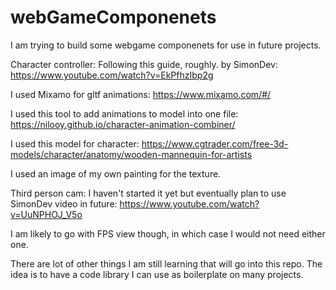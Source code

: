 # webGameComponenets

I am trying to build some webgame componenets for use in future projects. 

Character controller:
Following this guide, roughly. by SimonDev:  https://www.youtube.com/watch?v=EkPfhzIbp2g

I used Mixamo for gltf animations: https://www.mixamo.com/#/

I used this tool to add animations to model into one file:  https://nilooy.github.io/character-animation-combiner/

I used this model for character:  https://www.cgtrader.com/free-3d-models/character/anatomy/wooden-mannequin-for-artists

I used an image of my own painting for the texture.

Third person cam:
I haven't started it yet but eventually plan to use SimonDev video in future: https://www.youtube.com/watch?v=UuNPHOJ_V5o

I am likely to go with FPS view though, in which case I would not need either one.


There are lot of other things I am still learning that will go into this repo.  The idea is to have a code library I can use as boilerplate on many projects.
